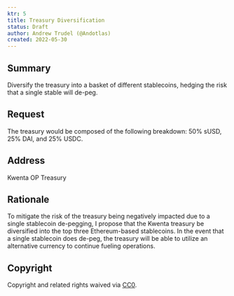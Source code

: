 ```yaml
---
ktr: 5
title: Treasury Diversification 
status: Draft
author: Andrew Trudel (@Andotlas)
created: 2022-05-30
---
```


## Summary

Diversify the treasury into a basket of different stablecoins, hedging the risk that a single stable will de-peg. 

## Request

The treasury would be composed of the following breakdown: 
50% sUSD, 25% DAI, and 25% USDC. 

## Address

Kwenta OP Treasury 

## Rationale

To mitigate the risk of the treasury being negatively impacted due to a single stablecoin de-pegging, I propose that the Kwenta treasury be diversified into the top three Ethereum-based stablecoins. In the event that a single stablecoin does de-peg, the treasury will be able to utilize an alternative currency to continue fueling operations. 

## Copyright

Copyright and related rights waived via [CC0](https://creativecommons.org/publicdomain/zero/1.0/).

